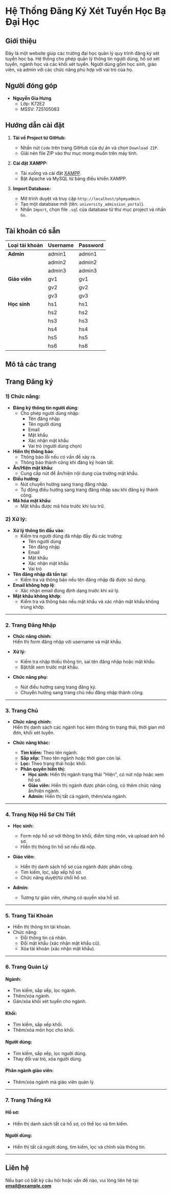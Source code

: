 # Hệ Thống Đăng Ký Xét Tuyển Học Bạ Đại Học

## Giới thiệu
Đây là một website giúp các trường đại học quản lý quy trình đăng ký xét tuyển học bạ. Hệ thống cho phép quản lý thông tin người dùng, hồ sơ xét tuyển, ngành học và các khối xét tuyển. Người dùng gồm học sinh, giáo viên, và admin với các chức năng phù hợp với vai trò của họ.

## Người đóng góp
- **Nguyễn Gia Hưng**  
  - Lớp: K72E2  
  - MSSV: 725105083  

## Hướng dẫn cài đặt
1. **Tải về Project từ GitHub:**
   - Nhấn nút `Code` trên trang GitHub của dự án và chọn `Download ZIP`.
   - Giải nén file ZIP vào thư mục mong muốn trên máy tính.

2. **Cài đặt XAMPP:**
   - Tải xuống và cài đặt [XAMPP](https://www.apachefriends.org/index.html).
   - Bật Apache và MySQL từ bảng điều khiển XAMPP.

3. **Import Database:**
   - Mở trình duyệt và truy cập `http://localhost/phpmyadmin`.
   - Tạo một database mới (tên: `university_admission_portal`).
   - Nhấn `Import`, chọn file `.sql` của database từ thư mục project và nhấn `Go`.

## Tài khoản có sẵn

| Loại tài khoản | Username   | Password |
|----------------|------------|----------|
| **Admin**      | admin1     | admin1   |
|                | admin2     | admin2   |
|                | admin3     | admin3   |
| **Giáo viên**  | gv1        | gv1      |
|                | gv2        | gv2      |
|                | gv3        | gv3      |
| **Học sinh**   | hs1        | hs1      |
|                | hs2        | hs2      |
|                | hs3        | hs3      |
|                | hs4        | hs4      |
|                | hs5        | hs5      |
|                | hs6        | hs6      |

## Mô tả các trang

## Trang Đăng ký

### 1) Chức năng:
- **Đăng ký thông tin người dùng**:
  - Cho phép người dùng nhập: 
    - Tên đăng nhập
    - Tên người dùng
    - Email
    - Mật khẩu
    - Xác nhận mật khẩu
    - Vai trò (người dùng chọn)
- **Hiển thị thông báo**:
  - Thông báo lỗi nếu có vấn đề xảy ra.
  - Thông báo thành công khi đăng ký hoàn tất.
- **Ẩn/Hiện mật khẩu**:
  - Cung cấp nút để ẩn/hiện nội dung của trường mật khẩu.
- **Điều hướng**:
  - Nút chuyển hướng sang trang đăng nhập.
  - Tự động điều hướng sang trang đăng nhập sau khi đăng ký thành công.
- **Mã hóa mật khẩu**:
  - Mật khẩu được mã hóa trước khi lưu trữ.

### 2) Xử lý:
- **Xử lý thông tin đầu vào**:
  - Kiểm tra người dùng đã nhập đầy đủ các trường:
    - Tên người dùng
    - Tên đăng nhập
    - Email
    - Mật khẩu
    - Xác nhận mật khẩu
    - Vai trò
- **Tên đăng nhập đã tồn tại**:
  - Kiểm tra và thông báo nếu tên đăng nhập đã được sử dụng.
- **Email không hợp lệ**:
  - Xác nhận email đúng định dạng trước khi xử lý.
- **Mật khẩu không khớp**:
  - Kiểm tra và thông báo nếu mật khẩu và xác nhận mật khẩu không trùng khớp.
---

### 2. Trang Đăng Nhập
- **Chức năng chính:**  
  Hiển thị form đăng nhập với username và mật khẩu.

- **Xử lý:**
  - Kiểm tra nhập thiếu thông tin, sai tên đăng nhập hoặc mật khẩu.
  - Bật/tắt xem trước mật khẩu.

- **Chức năng phụ:**  
  - Nút điều hướng sang trang đăng ký.  
  - Chuyển hướng sang trang chủ nếu đăng nhập thành công.

---

### 3. Trang Chủ
- **Chức năng chính:**  
  Hiển thị danh sách các ngành học kèm thông tin trạng thái, thời gian mở đơn, khối xét tuyển.

- **Chức năng khác:**  
  - **Tìm kiếm:** Theo tên ngành.  
  - **Sắp xếp:** Theo tên ngành hoặc thời gian còn lại.  
  - **Lọc:** Theo trạng thái hoặc khối.  
  - **Phân quyền hiển thị:**  
    - **Học sinh:** Hiển thị ngành trạng thái "Hiện", có nút nộp hoặc xem hồ sơ.  
    - **Giáo viên:** Hiển thị ngành được phân công, có thêm chức năng ẩn/hiện ngành.  
    - **Admin:** Hiển thị tất cả ngành, thêm/xóa ngành.

---

### 4. Trang Nộp Hồ Sơ Chi Tiết
- **Học sinh:**  
  - Form nộp hồ sơ với thông tin khối, điểm từng môn, và upload ảnh hồ sơ.  
  - Hiển thị thông tin hồ sơ nếu đã nộp.

- **Giáo viên:**  
  - Hiển thị danh sách hồ sơ của ngành được phân công.  
  - Tìm kiếm, lọc, sắp xếp hồ sơ.  
  - Chức năng duyệt/từ chối hồ sơ.  

- **Admin:**  
  - Tương tự giáo viên, nhưng có quyền xóa hồ sơ.

---

### 5. Trang Tài Khoản
- Hiển thị thông tin tài khoản.  
- Chức năng:
  - Đổi thông tin cá nhân.
  - Đổi mật khẩu (xác nhận mật khẩu cũ).  
  - Xóa tài khoản (xác nhận mật khẩu).  

---

### 6. Trang Quản Lý
#### **Ngành:**
- Tìm kiếm, sắp xếp, lọc ngành.  
- Thêm/xóa ngành.  
- Gán/xóa khối xét tuyển cho ngành.

#### **Khối:**
- Tìm kiếm, sắp xếp khối.  
- Thêm/xóa môn học cho khối.  

#### **Người dùng:**  
- Tìm kiếm, sắp xếp, lọc người dùng.  
- Thay đổi vai trò, xóa người dùng.

#### **Phân ngành giáo viên:**  
- Thêm/xóa ngành mà giáo viên quản lý.

---

### 7. Trang Thống Kê
#### **Hồ sơ:**  
- Hiển thị danh sách tất cả hồ sơ, có thể lọc và tìm kiếm.

#### **Người dùng:**  
- Hiển thị tất cả người dùng, tìm kiếm, lọc và chỉnh sửa thông tin.

---

## Liên hệ
Nếu bạn có bất kỳ câu hỏi hoặc vấn đề nào, vui lòng liên hệ tại: **email@example.com**
